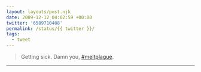 ```yaml
---
layout: layouts/post.njk
date: 2009-12-12 04:02:59 +00:00
twitter: '6589710408'
permalink: /status/{{ twitter }}/
tags: 
  - tweet
---
```


> Getting sick. Damn you, [#meltplague](https://twitter.com/hashtag/meltplague).

---
